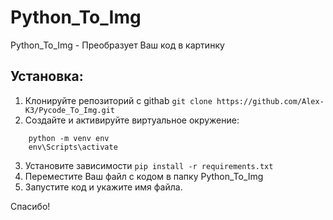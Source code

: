 # Python_To_Img

Python_To_Img - Преобразует Ваш код в картинку

## Установка:

1. Клонируйте репозиторий с githab `git clone https://github.com/Alex-K3/Pycode_To_Img.git`
2. Создайте и активируйте виртуальное окружение:

```
    python -m venv env
    env\Scripts\activate
```

3. Установите зависимости `pip install -r requirements.txt`
4. Переместите Ваш файл с кодом в папку Python_To_Img
5. Запустите код и укажите имя файла.

Спасибо!